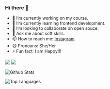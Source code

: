### Hi there 👋


- 🔭 I’m currently working on my course.
- 🌱 I’m currently learning frontend development.
- 👯 I’m looking to collaborate on open souce.
- 💬 Ask me about soft skills.
- 📫 How to reach me: [Instagram](https://www.instagram.com/ishika2741/)
- 😄 Pronouns: She/Her
- ⚡ Fun fact: I am Happy!!!


<img src="https://img.shields.io/badge/-HTML-e34f26?logo=html5&logoColor=fff">
<img src="https://img.shields.io/badge/-CSS-1572B6?logo=css3&logoColor=fff">

![Github Stats](https://github-readme-stats.vercel.app/api?username=ishika2741&count_private=true&show_icons=true&theme=radical)

![Top Languages](https://github-readme-stats.vercel.app/api/top-langs/?username=ishika2741&show_icons=true&theme=radical)
